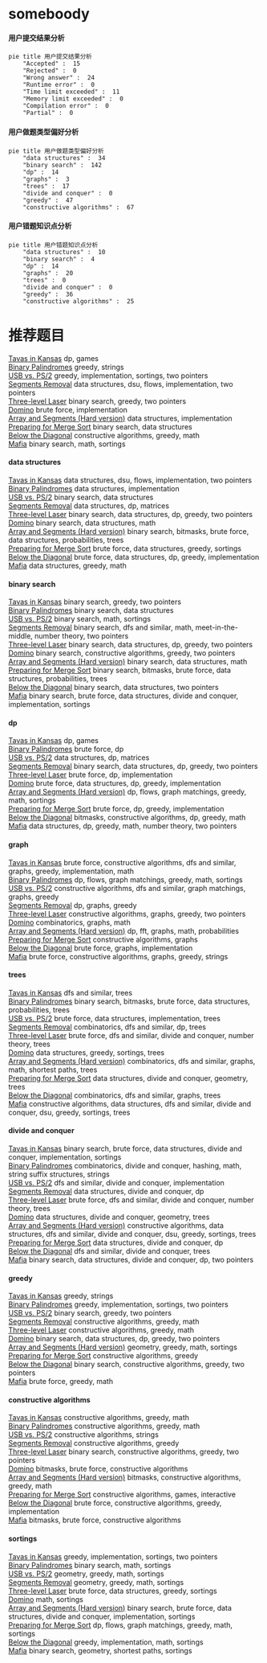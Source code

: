 # someboody
<!-- tabs:start -->
#### **用户提交结果分析**

```mermaid
pie title 用户提交结果分析
    "Accepted" :  15
    "Rejected" :  0
    "Wrong answer" :  24
    "Runtime error" :  0
    "Time limit exceeded" :  11
    "Memory limit exceeded" :  0
    "Compilation error" :  0
    "Partial" :  0
```
#### **用户做题类型偏好分析**

```mermaid
pie title 用户做题类型偏好分析
    "data structures" :  34
    "binary search" :  142
    "dp" :  14
    "graphs" :  3
    "trees" :  17
    "divide and conquer" :  0
    "greedy" :  47
    "constructive algorithms" :  67
```
#### **用户错题知识点分析**

```mermaid
pie title 用户错题知识点分析
    "data structures" :  10
    "binary search" :  4
    "dp" :  14
    "graphs" :  20
    "trees" :  0
    "divide and conquer" :  0
    "greedy" :  36
    "constructive algorithms" :  25
```
<!-- tabs:end -->
# 推荐题目
[Tavas in Kansas](http://codeforces.com/problemset/problem/536/D)		dp,
                        games		  
[Binary Palindromes](http://codeforces.com/problemset/problem/1251/B)		greedy,
                        strings		  
[USB vs. PS/2](http://codeforces.com/problemset/problem/762/B)		greedy,
                        implementation,
                        sortings,
                        two pointers		  
[Segments Removal](http://codeforces.com/problemset/problem/899/E)		data structures,
                        dsu,
                        flows,
                        implementation,
                        two pointers		  
[Three-level Laser](https://codeforces.com/contest/956/problem/B)		binary search,
                        greedy,
                        two pointers		  
[Domino](http://codeforces.com/problemset/problem/97/A)		brute force,
                        implementation		  
[Array and Segments (Hard version)](http://codeforces.com/problemset/problem/1108/E2)		data structures,
                        implementation		  
[Preparing for Merge Sort](http://codeforces.com/problemset/problem/847/B)		binary search,
                        data structures		  
[Below the Diagonal](http://codeforces.com/problemset/problem/266/C)		constructive algorithms,
                        greedy,
                        math		  
[Mafia](http://codeforces.com/problemset/problem/348/A)		binary search,
                        math,
                        sortings		  
<!-- tabs:start -->
#### **data structures**
[Tavas in Kansas](http://codeforces.com/problemset/problem/899/E)		data structures,
                        dsu,
                        flows,
                        implementation,
                        two pointers		  
[Binary Palindromes](http://codeforces.com/problemset/problem/1108/E2)		data structures,
                        implementation		  
[USB vs. PS/2](http://codeforces.com/problemset/problem/847/B)		binary search,
                        data structures		  
[Segments Removal](http://codeforces.com/problemset/problem/1380/F)		data structures,
                        dp,
                        matrices		  
[Three-level Laser](http://codeforces.com/problemset/problem/1492/C)		binary search,
                        data structures,
                        dp,
                        greedy,
                        two pointers		  
[Domino](http://codeforces.com/problemset/problem/1490/G)		binary search,
                        data structures,
                        math		  
[Array and Segments (Hard version)](http://codeforces.com/problemset/problem/1479/D)		binary search,
                        bitmasks,
                        brute force,
                        data structures,
                        probabilities,
                        trees		  
[Preparing for Merge Sort](http://codeforces.com/problemset/problem/1497/A)		brute force,
                        data structures,
                        greedy,
                        sortings		  
[Below the Diagonal](http://codeforces.com/problemset/problem/1491/C)		brute force,
                        data structures,
                        dp,
                        greedy,
                        implementation		  
[Mafia](http://codeforces.com/problemset/problem/1492/B)		data structures,
                        greedy,
                        math		  
#### **binary search**
[Tavas in Kansas](https://codeforces.com/contest/956/problem/B)		binary search,
                        greedy,
                        two pointers		  
[Binary Palindromes](http://codeforces.com/problemset/problem/847/B)		binary search,
                        data structures		  
[USB vs. PS/2](http://codeforces.com/problemset/problem/348/A)		binary search,
                        math,
                        sortings		  
[Segments Removal](http://codeforces.com/problemset/problem/912/E)		binary search,
                        dfs and similar,
                        math,
                        meet-in-the-middle,
                        number theory,
                        two pointers		  
[Three-level Laser](http://codeforces.com/problemset/problem/1492/C)		binary search,
                        data structures,
                        dp,
                        greedy,
                        two pointers		  
[Domino](http://codeforces.com/problemset/problem/1463/D)		binary search,
                        constructive algorithms,
                        greedy,
                        two pointers		  
[Array and Segments (Hard version)](http://codeforces.com/problemset/problem/1490/G)		binary search,
                        data structures,
                        math		  
[Preparing for Merge Sort](http://codeforces.com/problemset/problem/1479/D)		binary search,
                        bitmasks,
                        brute force,
                        data structures,
                        probabilities,
                        trees		  
[Below the Diagonal](http://codeforces.com/problemset/problem/1436/E)		binary search,
                        data structures,
                        two pointers		  
[Mafia](http://codeforces.com/problemset/problem/1461/D)		binary search,
                        brute force,
                        data structures,
                        divide and conquer,
                        implementation,
                        sortings		  
#### **dp**
[Tavas in Kansas](http://codeforces.com/problemset/problem/536/D)		dp,
                        games		  
[Binary Palindromes](http://codeforces.com/problemset/problem/1272/D)		brute force,
                        dp		  
[USB vs. PS/2](http://codeforces.com/problemset/problem/1380/F)		data structures,
                        dp,
                        matrices		  
[Segments Removal](http://codeforces.com/problemset/problem/1492/C)		binary search,
                        data structures,
                        dp,
                        greedy,
                        two pointers		  
[Three-level Laser](https://codeforces.com/contest/1457/problem/C)		brute force,
                        dp,
                        implementation		  
[Domino](http://codeforces.com/problemset/problem/1491/C)		brute force,
                        data structures,
                        dp,
                        greedy,
                        implementation		  
[Array and Segments (Hard version)](http://codeforces.com/problemset/problem/1437/C)		dp,
                        flows,
                        graph matchings,
                        greedy,
                        math,
                        sortings		  
[Preparing for Merge Sort](http://codeforces.com/problemset/problem/1499/B)		brute force,
                        dp,
                        greedy,
                        implementation		  
[Below the Diagonal](http://codeforces.com/problemset/problem/1491/D)		bitmasks,
                        constructive algorithms,
                        dp,
                        greedy,
                        math		  
[Mafia](http://codeforces.com/problemset/problem/1497/E1)		data structures,
                        dp,
                        greedy,
                        math,
                        number theory,
                        two pointers		  
#### **graph**
[Tavas in Kansas](http://codeforces.com/problemset/problem/1487/C)		brute force,
                        constructive algorithms,
                        dfs and similar,
                        graphs,
                        greedy,
                        implementation,
                        math		  
[Binary Palindromes](http://codeforces.com/problemset/problem/1437/C)		dp,
                        flows,
                        graph matchings,
                        greedy,
                        math,
                        sortings		  
[USB vs. PS/2](http://codeforces.com/problemset/problem/1470/D)		constructive algorithms,
                        dfs and similar,
                        graph matchings,
                        graphs,
                        greedy		  
[Segments Removal](http://codeforces.com/problemset/problem/1476/C)		dp,
                        graphs,
                        greedy		  
[Three-level Laser](http://codeforces.com/problemset/problem/1304/D)		constructive algorithms,
                        graphs,
                        greedy,
                        two pointers		  
[Domino](http://codeforces.com/problemset/problem/1475/C)		combinatorics,
                        graphs,
                        math		  
[Array and Segments (Hard version)](http://codeforces.com/problemset/problem/553/E)		dp,
                        fft,
                        graphs,
                        math,
                        probabilities		  
[Preparing for Merge Sort](http://codeforces.com/problemset/problem/1495/C)		constructive algorithms,
                        graphs		  
[Below the Diagonal](http://codeforces.com/problemset/problem/1510/K)		brute force,
                        graphs,
                        implementation		  
[Mafia](http://codeforces.com/problemset/problem/1511/D)		brute force,
                        constructive algorithms,
                        graphs,
                        greedy,
                        strings		  
#### **trees**
[Tavas in Kansas](http://codeforces.com/problemset/problem/1143/C)		dfs and similar,
                        trees		  
[Binary Palindromes](http://codeforces.com/problemset/problem/1479/D)		binary search,
                        bitmasks,
                        brute force,
                        data structures,
                        probabilities,
                        trees		  
[USB vs. PS/2](http://codeforces.com/problemset/problem/1511/C)		brute force,
                        data structures,
                        implementation,
                        trees		  
[Segments Removal](http://codeforces.com/problemset/problem/1499/F)		combinatorics,
                        dfs and similar,
                        dp,
                        trees		  
[Three-level Laser](http://codeforces.com/problemset/problem/1491/E)		brute force,
                        dfs and similar,
                        divide and conquer,
                        number theory,
                        trees		  
[Domino](http://codeforces.com/problemset/problem/1466/D)		data structures,
                        greedy,
                        sortings,
                        trees		  
[Array and Segments (Hard version)](http://codeforces.com/problemset/problem/1495/D)		combinatorics,
                        dfs and similar,
                        graphs,
                        math,
                        shortest paths,
                        trees		  
[Preparing for Merge Sort](http://codeforces.com/problemset/problem/1303/G)		data structures,
                        divide and conquer,
                        geometry,
                        trees		  
[Below the Diagonal](http://codeforces.com/problemset/problem/1454/E)		combinatorics,
                        dfs and similar,
                        graphs,
                        trees		  
[Mafia](http://codeforces.com/problemset/problem/1494/D)		constructive algorithms,
                        data structures,
                        dfs and similar,
                        divide and conquer,
                        dsu,
                        greedy,
                        sortings,
                        trees		  
#### **divide and conquer**
[Tavas in Kansas](http://codeforces.com/problemset/problem/1461/D)		binary search,
                        brute force,
                        data structures,
                        divide and conquer,
                        implementation,
                        sortings		  
[Binary Palindromes](http://codeforces.com/problemset/problem/1466/G)		combinatorics,
                        divide and conquer,
                        hashing,
                        math,
                        string suffix structures,
                        strings		  
[USB vs. PS/2](http://codeforces.com/problemset/problem/1490/D)		dfs and similar,
                        divide and conquer,
                        implementation		  
[Segments Removal](https://codeforces.com/contest/1483/problem/C)		data structures,
                        divide and conquer,
                        dp		  
[Three-level Laser](http://codeforces.com/problemset/problem/1491/E)		brute force,
                        dfs and similar,
                        divide and conquer,
                        number theory,
                        trees		  
[Domino](http://codeforces.com/problemset/problem/1303/G)		data structures,
                        divide and conquer,
                        geometry,
                        trees		  
[Array and Segments (Hard version)](http://codeforces.com/problemset/problem/1494/D)		constructive algorithms,
                        data structures,
                        dfs and similar,
                        divide and conquer,
                        dsu,
                        greedy,
                        sortings,
                        trees		  
[Preparing for Merge Sort](http://codeforces.com/problemset/problem/1482/E)		data structures,
                        divide and conquer,
                        dp		  
[Below the Diagonal](http://codeforces.com/problemset/problem/566/C)		dfs and similar,
                        divide and conquer,
                        trees		  
[Mafia](http://codeforces.com/problemset/problem/1428/F)		binary search,
                        data structures,
                        divide and conquer,
                        dp,
                        two pointers		  
#### **greedy**
[Tavas in Kansas](http://codeforces.com/problemset/problem/1251/B)		greedy,
                        strings		  
[Binary Palindromes](http://codeforces.com/problemset/problem/762/B)		greedy,
                        implementation,
                        sortings,
                        two pointers		  
[USB vs. PS/2](https://codeforces.com/contest/956/problem/B)		binary search,
                        greedy,
                        two pointers		  
[Segments Removal](http://codeforces.com/problemset/problem/266/C)		constructive algorithms,
                        greedy,
                        math		  
[Three-level Laser](http://codeforces.com/problemset/problem/1205/A)		constructive algorithms,
                        greedy,
                        math		  
[Domino](http://codeforces.com/problemset/problem/1492/C)		binary search,
                        data structures,
                        dp,
                        greedy,
                        two pointers		  
[Array and Segments (Hard version)](https://codeforces.com/contest/1496/problem/C)		geometry,
                        greedy,
                        math,
                        sortings		  
[Preparing for Merge Sort](http://codeforces.com/problemset/problem/1493/A)		constructive algorithms,
                        greedy		  
[Below the Diagonal](http://codeforces.com/problemset/problem/1463/D)		binary search,
                        constructive algorithms,
                        greedy,
                        two pointers		  
[Mafia](http://codeforces.com/problemset/problem/1462/C)		brute force,
                        greedy,
                        math		  
#### **constructive algorithms**
[Tavas in Kansas](http://codeforces.com/problemset/problem/266/C)		constructive algorithms,
                        greedy,
                        math		  
[Binary Palindromes](http://codeforces.com/problemset/problem/1205/A)		constructive algorithms,
                        greedy,
                        math		  
[USB vs. PS/2](https://codeforces.com/contest/1064/problem/C)		constructive algorithms,
                        strings		  
[Segments Removal](http://codeforces.com/problemset/problem/1493/A)		constructive algorithms,
                        greedy		  
[Three-level Laser](http://codeforces.com/problemset/problem/1463/D)		binary search,
                        constructive algorithms,
                        greedy,
                        two pointers		  
[Domino](https://codeforces.com/contest/1456/problem/B)		bitmasks,
                        brute force,
                        constructive algorithms		  
[Array and Segments (Hard version)](http://codeforces.com/problemset/problem/1492/D)		bitmasks,
                        constructive algorithms,
                        greedy,
                        math		  
[Preparing for Merge Sort](https://codeforces.com/contest/1504/problem/D)		constructive algorithms,
                        games,
                        interactive		  
[Below the Diagonal](https://codeforces.com/contest/1483/problem/A)		brute force,
                        constructive algorithms,
                        greedy,
                        implementation		  
[Mafia](https://codeforces.com/contest/1457/problem/D)		bitmasks,
                        brute force,
                        constructive algorithms		  
#### **sortings**
[Tavas in Kansas](http://codeforces.com/problemset/problem/762/B)		greedy,
                        implementation,
                        sortings,
                        two pointers		  
[Binary Palindromes](http://codeforces.com/problemset/problem/348/A)		binary search,
                        math,
                        sortings		  
[USB vs. PS/2](https://codeforces.com/contest/1496/problem/C)		geometry,
                        greedy,
                        math,
                        sortings		  
[Segments Removal](http://codeforces.com/problemset/problem/1495/A)		geometry,
                        greedy,
                        math,
                        sortings		  
[Three-level Laser](http://codeforces.com/problemset/problem/1497/A)		brute force,
                        data structures,
                        greedy,
                        sortings		  
[Domino](http://codeforces.com/problemset/problem/1427/A)		math,
                        sortings		  
[Array and Segments (Hard version)](http://codeforces.com/problemset/problem/1461/D)		binary search,
                        brute force,
                        data structures,
                        divide and conquer,
                        implementation,
                        sortings		  
[Preparing for Merge Sort](http://codeforces.com/problemset/problem/1437/C)		dp,
                        flows,
                        graph matchings,
                        greedy,
                        math,
                        sortings		  
[Below the Diagonal](http://codeforces.com/problemset/problem/1473/A)		greedy,
                        implementation,
                        math,
                        sortings		  
[Mafia](http://codeforces.com/problemset/problem/1486/B)		binary search,
                        geometry,
                        shortest paths,
                        sortings		  
<!-- tabs:end -->
